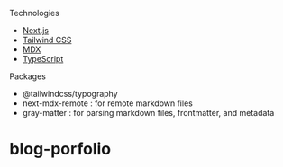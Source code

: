Technologies

- [Next.js](https://nextjs.org/)
- [Tailwind CSS](https://tailwindcss.com/)
- [MDX](https://mdxjs.com/)
- [TypeScript](https://www.typescriptlang.org/)

Packages

- @tailwindcss/typography
- next-mdx-remote : for remote markdown files
- gray-matter : for parsing markdown files, frontmatter, and metadata

# blog-porfolio
